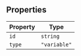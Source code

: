 ## Properties

| Property | Type |
| ------ | ------ |
| <a id="id"></a> `id` | `string` |
| <a id="type"></a> `type` | `"variable"` |
